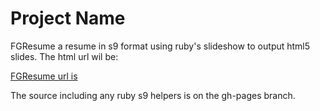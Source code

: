 Project Name
============

FGResume a resume in s9 format using ruby's slideshow to output html5 slides.
The html url wil be:

[FGResume url is  ](http://shareme.gihub/FGResume/)

The source including any ruby s9 helpers is on the gh-pages branch.

